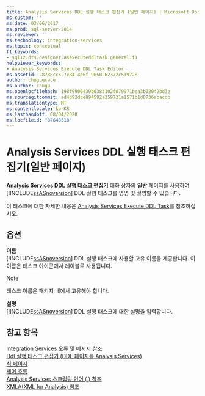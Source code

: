 ```yaml
---
title: Analysis Services DDL 실행 태스크 편집기 (일반 페이지) | Microsoft Docs
ms.custom: ''
ms.date: 03/06/2017
ms.prod: sql-server-2014
ms.reviewer: ''
ms.technology: integration-services
ms.topic: conceptual
f1_keywords:
- sql12.dts.designer.asexecuteddltask.general.f1
helpviewer_keywords:
- Analysis Services Execute DDL Task Editor
ms.assetid: 28788cc5-7c84-4c6f-9650-62372c519728
author: chugugrace
ms.author: chugu
ms.openlocfilehash: 198f9906439b03831024079971bea3b02042bd3e
ms.sourcegitcommit: ad4d92dce894592a259721a1571b1d8736abacdb
ms.translationtype: MT
ms.contentlocale: ko-KR
ms.lasthandoff: 08/04/2020
ms.locfileid: "87648518"
---
```

# <a name="analysis-services-execute-ddl-task-editor-general-page"></a>Analysis Services DDL 실행 태스크 편집기(일반 페이지)
  **Analysis Services DDL 실행 태스크 편집기** 대화 상자의 **일반** 페이지를 사용하여 [!INCLUDE[ssASnoversion](../includes/ssasnoversion-md.md)] DDL 실행 태스크를 명명 및 설명할 수 있습니다.  
  
 이 태스크에 대한 자세한 내용은 [Analysis Services Execute DDL Task](control-flow/analysis-services-execute-ddl-task.md)를 참조하십시오.  
  
## <a name="options"></a>옵션  
 **이름**  
 [!INCLUDE[ssASnoversion](../includes/ssasnoversion-md.md)] DDL 실행 태스크에 사용할 고유 이름을 제공합니다. 이 이름은 태스크 아이콘에서 레이블로 사용됩니다.  
  
> [!NOTE]  
>  태스크 이름은 패키지 내에서 고유해야 합니다.  
  
 **설명**  
 [!INCLUDE[ssASnoversion](../includes/ssasnoversion-md.md)] DDL 실행 태스크에 대한 설명을 입력합니다.  
  
## <a name="see-also"></a>참고 항목  
 [Integration Services 오류 및 메시지 참조](../../2014/integration-services/integration-services-error-and-message-reference.md)   
 [Ddl 실행 태스크 편집기 &#40;DDL 페이지를 Analysis Services&#41;](../../2014/integration-services/analysis-services-execute-ddl-task-editor-ddl-page.md)   
 [식 페이지](expressions/expressions-page.md)   
 [제어 흐름](control-flow/control-flow.md)   
 [Analysis Services 스크립팅 언어 &#40;,&#41; 참조](https://docs.microsoft.com/bi-reference/assl/analysis-services-scripting-language-assl-for-xmla)   
 [XMLA&#40;XML for Analysis&#41; 참조](https://docs.microsoft.com/bi-reference/xmla/xml-for-analysis-xmla-reference)  
  
  
